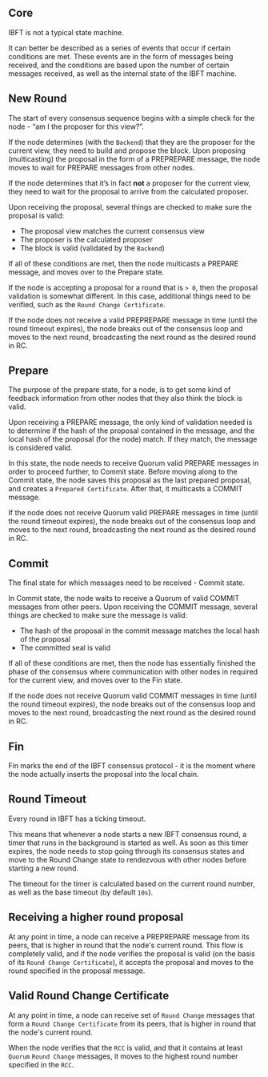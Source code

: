 ## Core

<DIAGRAM IMAGE HERE>

IBFT is not a typical state machine.

It can better be described as a series of events that occur if certain conditions are met. These events are in the form of messages being received, and the conditions are based upon the number of certain messages received, as well as the internal state of the IBFT machine.

## New Round

The start of every consensus sequence begins with a simple check for the node - “am I the proposer for this view?”.

If the node determines (with the `Backend`) that they are the proposer for the current view, they need to build and propose the block. Upon proposing (multicasting) the proposal in the form of a PREPREPARE message, the node moves to wait for PREPARE messages from other nodes.

If the node determines that it’s in fact **not** a proposer for the current view, they need to wait for the proposal to arrive from the calculated proposer.

Upon receiving the proposal, several things are checked to make sure the proposal is valid:

- The proposal view matches the current consensus view
- The proposer is the calculated proposer
- The block is valid (validated by the `Backend`)

If all of these conditions are met, then the node multicasts a PREPARE message, and moves over to the Prepare state.

If the node is accepting a proposal for a round that is `> 0`, then the proposal validation is somewhat different.
In this case, additional things need to be verified, such as the `Round Change Certificate`.

If the node does not receive a valid PREPREPARE message in time (until the round timeout expires), the node breaks out of the consensus loop and moves to the next round, broadcasting the next round as the desired round in RC.

## Prepare

The purpose of the prepare state, for a node, is to get some kind of feedback information from other nodes that they also think the block is valid.

Upon receiving a PREPARE message, the only kind of validation needed is to determine if the hash of the proposal contained in the message, and the local hash of the proposal (for the node) match. If they match, the message is considered valid.

In this state, the node needs to receive Quorum valid PREPARE messages in order to proceed further, to Commit state.
Before moving along to the Commit state, the node saves this proposal as the last prepared proposal, and creates a `Prepared Certificate`. 
After that, it multicasts a COMMIT message.

If the node does not receive Quorum valid PREPARE messages in time (until the round timeout expires), the node breaks out of the consensus loop and moves to the next round, broadcasting the next round as the desired round in RC.

## Commit

The final state for which messages need to be received - Commit state.

In Commit state, the node waits to receive a Quorum of valid COMMIT messages from other peers.
Upon receiving the COMMIT message, several things are checked to make sure the message is valid:

- The hash of the proposal in the commit message matches the local hash of the proposal
- The committed seal is valid

If all of these conditions are met, then the node has essentially finished the phase of the consensus where communication with other nodes in required for the current view, and moves over to the Fin state.

If the node does not receive Quorum valid COMMIT messages in time (until the round timeout expires), the node breaks out of the consensus loop and moves to the next round, broadcasting the next round as the desired round in RC.

## Fin

Fin marks the end of the IBFT consensus protocol - it is the moment where the node actually inserts the proposal into the local chain.

## Round Timeout

Every round in IBFT has a ticking timeout.

This means that whenever a node starts a new IBFT consensus round, a timer that runs in the background is started as well. As soon as this timer expires, the node needs to stop going through its consensus states and move to the Round Change state to rendezvous with other nodes before starting a new round.

The timeout for the timer is calculated based on the current round number, as well as the base timeout (by default `10s`).

## Receiving a higher round proposal

At any point in time, a node can receive a PREPREPARE message from its peers, that is higher in round that the node's current round.
This flow is completely valid, and if the node verifies the proposal is valid (on the basis of its `Round Change Certificate`), it accepts the proposal
and moves to the round specified in the proposal message.

## Valid Round Change Certificate

At any point in time, a node can receive set of `Round Change` messages that form a `Round Change Certificate` from its peers, that is higher in round that the node's current round.

When the node verifies that the `RCC` is valid, and that it contains at least `Quorum` `Round Change` messages,
it moves to the highest round number specified in the `RCC`.
